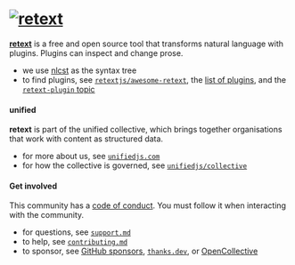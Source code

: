 # [![retext][githubusercontent-logo]][github-retext]

**[retext][github-retext]** is a free and open source tool that transforms
natural language with plugins.
Plugins can inspect and change prose.

* we use [nlcst][github-nlcst] as the syntax tree
* to find plugins, see [`retextjs/awesome-retext`][github-retext-awesome],
  the [list of plugins][github-retext-plugins],
  and the [`retext-plugin` topic][github-topics-retext-plugin]

#### unified

**retext** is part of the unified collective,
which brings together organisations that work with content as structured data.

* for more about us,
  see [`unifiedjs.com`][unifiedjs]
* for how the collective is governed,
  see [`unifiedjs/collective`][github-unified-collective]

#### Get involved

This community has a [code of conduct][github-health-code-of-conduct].
You must follow it when interacting with the community.

* for questions,
  see [`support.md`][github-health-support]
* to help,
  see [`contributing.md`][github-health-contributing]
* to sponsor,
  see [GitHub sponsors][github-sponsors],
  [`thanks.dev`][thanks],
  or [OpenCollective][]

[github-health-code-of-conduct]: https://github.com/retextjs/.github/blob/main/code-of-conduct.md

[github-health-contributing]: https://github.com/retextjs/.github/blob/main/contributing.md

[github-health-support]: https://github.com/retextjs/.github/blob/main/support.md

[github-nlcst]: https://github.com/syntax-tree/nlcst

[github-retext-awesome]: https://github.com/retextjs/awesome-retext

[github-retext-plugins]: https://github.com/retextjs/retext/blob/main/doc/plugins.md#list-of-plugins

[github-retext]: https://github.com/retextjs/retext

[github-topics-retext-plugin]: https://github.com/topics/retext-plugin

[github-unified-collective]: https://github.com/unifiedjs/collective

[opencollective]: https://opencollective.com/unified

[thanks]: https://thanks.dev

[github-sponsors]: https://github.com/sponsors/unifiedjs

[githubusercontent-logo]: https://raw.githubusercontent.com/retextjs/retext/3420f05/logo.svg?sanitize=true

[unifiedjs]: https://unifiedjs.com
